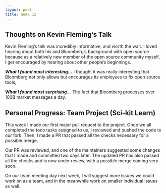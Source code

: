 ```yaml
---
layout: post
title: Week 12
---
```


## Thoughts on Kevin Fleming’s Talk

Kevin Fleming’s talk was incredibly informative, and worth the wait. I loved hearing about both his and Bloomberg’s background with open source because as a relatively new member of the open source community myself, I get encouraged by hearing about other people’s beginnings. 

**_What I found most interesting…_** 
I thought it was really interesting that Bloomberg not only allows but encourages its employees to fix open source tools, 

**_What I found most surprising…_** 
The fact that Bloomberg processes over 100B market messages a day. 


## Personal Progress: Team Project (Sci-kit Learn)

This week I made our first major pull request to the project. Once we all completed the todo tasks assigned to us, I reviewed and pushed the code to our fork. Then, I made a PR that passed all the checks necessary for a possible merge. 

Our PR was reviewed, and one of the maintainers suggested some changes that I made and committed two days later. The updated PR has also passed all the checks and is now under review, with a possible merge coming very soon. 

On our team meeting day next week, I will suggest more issues we could work on as a team, and in the meanwhile work on smaller individual issues as well. 

